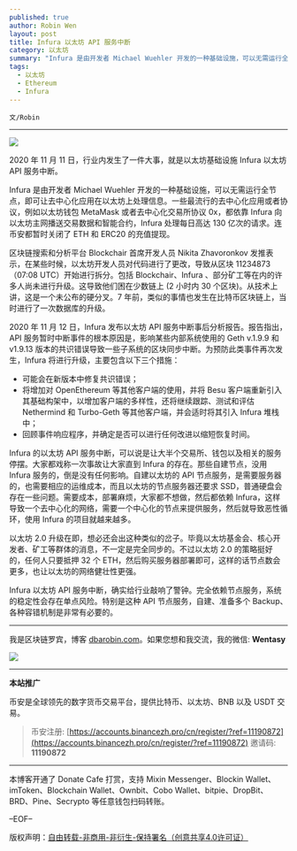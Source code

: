 ```yaml
---
published: true
author: Robin Wen
layout: post
title: Infura 以太坊 API 服务中断
category: 以太坊
summary: "Infura 是由开发者 Michael Wuehler 开发的一种基础设施，可以无需运行全节点，即可让去中心化应用在以太坊上处理信息。一些最流行的去中心化应用或者协议，例如以太坊钱包 MetaMask 或者去中心化交易所协议 0x，都依靠 Infura 向以太坊主网播送交易数据和智能合约，Infura 处理每日高达 130 亿次的请求。连币安都暂时关闭了 ETH 和 ERC20 的充值提现。Infura 以太坊 API 服务中断，确实给行业敲响了警钟。完全依赖节点服务，系统的稳定性会存在单点风险。特别是这种 API 节点服务，自建、准备多个 Backup、各种容错机制是非常有必要的。"
tags:
  - 以太坊
  - Ethereum
  - Infura
---
```


`文/Robin`

***

![](https://cdn.dbarobin.com/brf692z.png)

2020 年 11 月 11 日，行业内发生了一件大事，就是以太坊基础设施 Infura 以太坊 API 服务中断。

Infura 是由开发者 Michael Wuehler 开发的一种基础设施，可以无需运行全节点，即可让去中心化应用在以太坊上处理信息。一些最流行的去中心化应用或者协议，例如以太坊钱包 MetaMask 或者去中心化交易所协议 0x，都依靠 Infura 向以太坊主网播送交易数据和智能合约，Infura 处理每日高达 130 亿次的请求。连币安都暂时关闭了 ETH 和 ERC20 的充值提现。

区块链搜索和分析平台 Blockchair 首席开发人员 Nikita Zhavoronkov 发推表示，在某些时候，以太坊开发人员对代码进行了更改，导致从区块 11234873（07:08 UTC）开始进行拆分。包括 Blockchair、Infura 、部分矿工等在内的许多人尚未进行升级。这导致他们困在少数链上 (2 小时内 30 个区块)。从技术上讲，这是一个未公布的硬分叉。7 年前，类似的事情也发生在比特币区块链上，当时进行了一次数据库的升级。

2020 年 11 月 12 日，Infura 发布以太坊 API 服务中断事后分析报告。报告指出，API 服务暂时中断事件的根本原因是，影响某些内部系统使用的 Geth v.1.9.9 和 v1.9.13 版本的共识错误导致一些子系统的区块同步中断。为预防此类事件再次发生，Infura 将进行升级，主要包含以下三个措施：

* 可能会在新版本中修复共识错误；
* 将增加对 OpenEthereum 等其他客户端的使用，并将 Besu 客户端重新引入其基础构架中，以增加客户端的多样性，还将继续跟踪、测试和评估 Nethermind 和 Turbo-Geth 等其他客户端，并会适时将其引入 Infura 堆栈中；
* 回顾事件响应程序，并确定是否可以进行任何改进以缩短恢复时间。

Infura 的以太坊 API 服务中断，可以说是让大半个交易所、钱包以及相关的服务停摆。大家都戏称一次事故让大家直到 Infura 的存在。那些自建节点，没用 Infura 服务的，倒是没有任何影响。自建以太坊的 API 节点服务，是需要服务器的，也需要相应的运维成本，而且以太坊的节点服务器还要求 SSD，普通硬盘会存在一些问题。需要成本，部署麻烦，大家都不想做，然后都依赖 Infura，这样导致一个去中心化的网络，需要一个中心化的节点来提供服务，然后就导致恶性循环，使用 Infura 的项目就越来越多。

以太坊 2.0 升级在即，想必还会出这种类似的岔子。毕竟以太坊基金会、核心开发者、矿工等群体的消息，不一定是完全同步的。不过以太坊 2.0 的策略挺好的，任何人只要抵押 32 个 ETH，然后购买服务器部署即可，这样的话节点数会更多，也让以太坊的网络健壮性更强。

Infura 以太坊 API 服务中断，确实给行业敲响了警钟。完全依赖节点服务，系统的稳定性会存在单点风险。特别是这种 API 节点服务，自建、准备多个 Backup、各种容错机制是非常有必要的。

***

我是区块链罗宾，博客 [dbarobin.com](https://dbarobin.com/)。如果您想和我交流，我的微信: **Wentasy**

![](https://cdn.dbarobin.com/v4yywe2.png)

***

**本站推广**

币安是全球领先的数字货币交易平台，提供比特币、以太坊、BNB 以及 USDT 交易。

> 币安注册: [https://accounts.binancezh.pro/cn/register/?ref=11190872](https://accounts.binancezh.pro/cn/register/?ref=11190872)
> 邀请码: **11190872**

***

本博客开通了 Donate Cafe 打赏，支持 Mixin Messenger、Blockin Wallet、imToken、Blockchain Wallet、Ownbit、Cobo Wallet、bitpie、DropBit、BRD、Pine、Secrypto 等任意钱包扫码转账。

<center>
    <div class="--donate-button"
         data-button-id="f8b9df0d-af9a-460d-8258-d3f435445075"
    ></div>
</center>

–EOF–

版权声明：[自由转载-非商用-非衍生-保持署名（创意共享4.0许可证）](http://creativecommons.org/licenses/by-nc-nd/4.0/deed.zh)